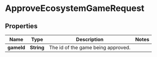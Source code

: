 

# ApproveEcosystemGameRequest


## Properties

| Name | Type | Description | Notes |
|------------ | ------------- | ------------- | -------------|
|**gameId** | **String** | The id of the game being approved. |  |



